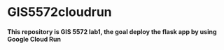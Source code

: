 # GIS5572cloudrun

#### This repository is GIS 5572 lab1, the goal deploy the flask app by using Google Cloud Run
